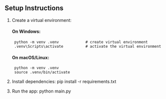 ## Setup Instructions

1. Create a virtual environment:
    #### On Windows:
        python -m venv .venv            # create virtual environment
        .venv\Scripts\activate          # activate the virtual environment
    #### On macOS/Linux:
        python -m venv .venv
        source .venv/bin/activate          
                               
2. Install dependencies:
        pip install -r requirements.txt  
      
3. Run the app:
        python main.py                
